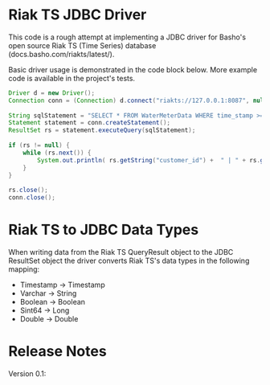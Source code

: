 # Riak TS JDBC Driver
This code is a rough attempt at implementing a JDBC driver for Basho's open source Riak TS (Time Series) database (docs.basho.com/riakts/latest/).

Basic driver usage is demonstrated in the code block below. More example code is available in the project's tests.
```Java
Driver d = new Driver();
Connection conn = (Connection) d.connect("riakts://127.0.0.1:8087", null);
		
String sqlStatement = "SELECT * FROM WaterMeterData WHERE time_stamp >= 1464739200000 AND time_stamp < 1464770000000;";
Statement statement = conn.createStatement();
ResultSet rs = statement.executeQuery(sqlStatement);
		
if (rs != null) {
	while (rs.next()) {
		System.out.println( rs.getString("customer_id") +  " | " + rs.getTimestamp("time_stamp") );
	}
}
		
rs.close();
conn.close();
```

# Riak TS to JDBC Data Types
When writing data from the Riak TS QueryResult object to the JDBC ResultSet object the driver converts Riak TS's data types in the following mapping:

- Timestamp -> Timestamp
- Varchar -> String
- Boolean -> Boolean
- Sint64 -> Long
- Double -> Double

# Release Notes

Version 0.1:
